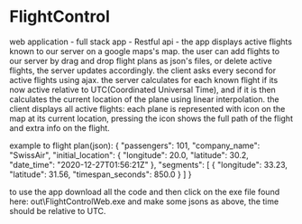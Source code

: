 # FlightControl

web application - full stack app - Restful api - the app displays active flights known to our server on a google maps's map.
the user can add flights to our server by drag and drop flight plans as json's files,
or delete active flights, the server updates accordingly.
the client asks every second for active flights using ajax.
the server calculates for each known flight if its now active relative to UTC(Coordinated Universal Time),
and if it is then calculates the current location of the plane using linear interpolation.
the client displays all active flights: each plane is represented with icon on the map at its current location,
pressing the icon shows the full path of the flight and extra info on the flight.


example to flight plan(json):
{
  "passengers": 101,
  "company_name": "SwissAir",
  "initial_location": {
    "longitude": 20.0,
    "latitude": 30.2,
    "date_time": "2020-12-27T01:56:21Z"
  },
  "segments": [
    {
      "longitude": 33.23,
      "latitude": 31.56,
      "timespan_seconds": 850.0
    }
  ]
}

to use the app download all the code and then click on the exe file found here: out\FlightControlWeb.exe
and make some jsons as above, the time should be relative to UTC.
